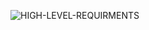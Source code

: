 ![HIGH-LEVEL-REQUIRMENTS](https://user-images.githubusercontent.com/78848865/107764768-c4b8ea00-6d56-11eb-8e8b-957a057f9268.png)

